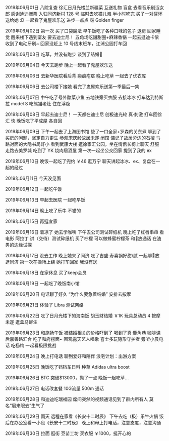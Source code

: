 2019年06月01日
八院复查
徐汇日月光楼兰新疆菜
互送礼物 盲盒
去看音乐剧涩女郎 感谢迪迪赠票
入驻同济新村 128 号
临时去吃猫儿滩 半小时吃完
买了一对耳环送给她 :D
一起看了鬼屋欢乐送
进步一点点 啵
Golden finger

2019年06月02日
第一次 买了口袋魔法
早午饭吃了各种口味的包子
退房 回家睡觉
醒来楼下遇到室友 
要去迪士尼！
五角场吃甜甜圈+麻辣香锅
一起去逛迪卡侬
收到了电动牙刷~
回家没赶上 10 号线末班车，江浦公园打车回

2019年06月03日
吃草，并没有跑步
谈到了结婚🎎

2019年06月04日
今天去跑步
晚上一起看了鬼屋欢乐送

2019年06月06日
去新华医院看后背 瘢痕疙瘩
晚上吃草
一起去了优衣库

2019年06月06日
去公司楼下接她
看完了鬼屋欢乐送第一季最后一集

2019年06月07日
中午吃了号外酸菜小鱼
去地铁旁买衣服
去接冰冰
打车达到特斯拉 model S
吃熊猫老灶
住在浮隐

2019年06月08日
早起去迪士尼！
一天都在迪士尼 
创极速光轮 真·刺激
打车回徐汇 快
晚饭吃了平成屋
各自回

2019年06月09日
下午一起去了上海图书馆
垫了一口全家+罗森的关东煮
聊到了买房的问题，坚定自力更生
参观宋庆龄故居未遂 闭馆
惦记了故居旁边的石榴
马路对面的大隐书局好小
看到武康大楼
逛徐家汇公园，坐在情侣长椅上聊天 舒服
走路去美罗城 吃到了 YK 烧肉居酒屋
第一次一起坐公交回家
提到了我的 ex

2019年06月10日
晚饭一起吃了兜约 ￥46
逛万宁
聊天讲起冰冰、ex、复盘在一起的经过

2019年06月11日
今天没见面

2019年06月12日
一起吃午饭

2019年06月13日
早起去医院
一起吃早饭

2019年06月14日
晚上吃了乐牛 不错的

2019年06月15日
再逛宜家

2019年06月16日
着凉了
她去学咖啡
下午去公司测试碎纸机
晚上吃了红唇串串
看电影 阿拉丁
讲（交待）测试碎纸机
买了柠檬 可以做蜂蜜柠檬茶
和🐂放通话 在渣男的边缘试探

2019年06月17日
没去工作
晚上她来了同济
吃了吉盛 寿喜锅好甜/腻
一起聊🐂放
逛同济
第一次在操场上绕
她打车回家 我没有送

2019年06月18日
在家休息
买了keep会员

2019年06月19日
一起吃了晚饭南小馆

2019年06月20日
电话聊了好久
“为什么要急着结婚”
安排去按摩

2019年06月21日
体验了 Libra 测试网络

2019年06月22日
吃了日月光楼下的海南饭
胡玉财结婚 ￥1K
玩具总动员 4
按摩未遂
逛盒马鲜生

2019年06月23日
和施扬午饭
被结婚相关的价格吓到了
喝到了真·鹿角巷
咖啡课后嘉善路汇合
吃了和府捞面~
围观露天艺人唱歌
喜士多玩隐形守护者
旁听小晨电话
吃杨梅
一起看极限挑战

2019年06月24日
晚上打电话 聊到爱好和陪伴
浪宅计划：出游方案

2019年06月25日
晚饭吃了铛铛车日料
种草 Adidas ultra boost

2019年06月26日
BTC 突破$13000，抛了一点
晚饭一起吃草…


2019年06月27日
电话改套餐 10G流量 500m 通话

2019年06月28日
和迪迪吃瑞福园
席间突然的视频通话见到了群内所有人
莫名“眉来眼去”生气了

2019年06月29日
雨天 远程在家看《长安十二时辰》
下午去吃（极）乐牛火锅
饭后在办公室看一小段《长安十二时辰》
晚上和母上打电话，注意态度，注意沟通

2019年06月30日
拉面 逛街 豆苗工坊
买衣服 ￥1000，挺开心的